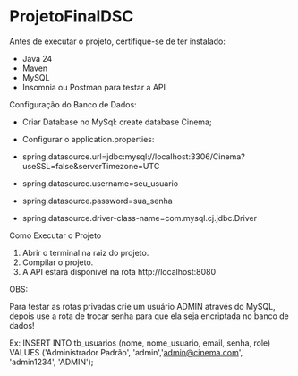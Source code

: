 # ProjetoFinalDSC

Antes de executar o projeto, certifique-se de ter instalado:
- Java 24
- Maven
- MySQL
- Insomnia ou Postman para testar a API

Configuração do Banco de Dados:

- Criar Database no MySql: create database Cinema;
- Configurar o application.properties:

- spring.datasource.url=jdbc:mysql://localhost:3306/Cinema?useSSL=false&serverTimezone=UTC
- spring.datasource.username=seu_usuario
- spring.datasource.password=sua_senha
- spring.datasource.driver-class-name=com.mysql.cj.jdbc.Driver

Como Executar o Projeto

1. Abrir o terminal na raiz do projeto.
2. Compilar o projeto.
3. A API estará disponivel na rota http://localhost:8080

OBS:

Para testar as rotas privadas crie um usuário ADMIN através do MySQL, depois use a rota de trocar senha para que ela seja encriptada no banco de dados!

Ex: INSERT INTO tb_usuarios (nome, nome_usuario, email, senha, role)
VALUES ('Administrador Padrão', 'admin','admin@cinema.com', 'admin1234', 'ADMIN');
   
